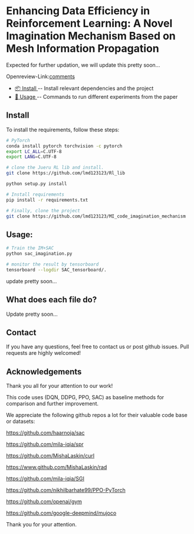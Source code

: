 # Enhancing Data Efficiency in Reinforcement Learning: A Novel Imagination Mechanism Based on Mesh Information Propagation
Expected for further updation, we will update this pretty soon...


Openreview-Link:[comments](https://openreview.net/forum?id=H8RgPl5OQX)

* [📦 Install ](#install) -- Install relevant dependencies and the project
* [🔧 Usage ](#usage) -- Commands to run different experiments from the paper

## Install 
To install the requirements, follow these steps:
```bash
# PyTorch
conda install pytorch torchvision -c pytorch
export LC_ALL=C.UTF-8
export LANG=C.UTF-8

# clone the Jueru RL lib and install.
git clone https://github.com/lmd123123/Rl_lib

python setup.py install

# Install requirements
pip install -r requirements.txt

# Finally, clone the project
git clone https://github.com/lmd123123/MI_code_imagination_mechanism
```

## Usage:
```bash
# Train the IM+SAC
python sac_imagination.py

# monitor the result by tensorboard
tensorboard --logdir SAC_tensorboard/.
```
update pretty soon...

## What does each file do? 

Update pretty soon...

## Contact

If you have any questions, feel free to contact us or post github issues. Pull requests are highly welcomed!



## Acknowledgements

Thank you all for your attention to our work!

This code uses (DQN, DDPG, PPO, SAC) as baseline methods for comparison and further improvement.

We appreciate the following github repos a lot for their valuable code base or datasets:

https://github.com/haarnoja/sac

https://github.com/mila-iqia/spr

https://github.com/MishaLaskin/curl

https://www.github.com/MishaLaskin/rad

https://github.com/mila-iqia/SGI

https://github.com/nikhilbarhate99/PPO-PyTorch

https://github.com/openai/gym

https://github.com/google-deepmind/mujoco

Thank you for your attention.
